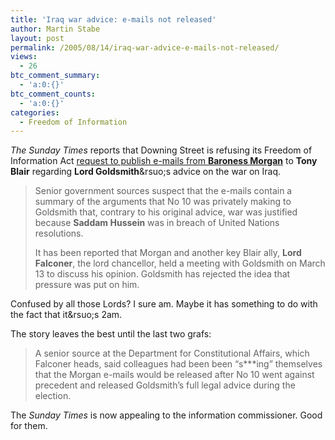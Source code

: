```yaml
---
title: 'Iraq war advice: e-mails not released'
author: Martin Stabe
layout: post
permalink: /2005/08/14/iraq-war-advice-e-mails-not-released/
views:
  - 26
btc_comment_summary:
  - 'a:0:{}'
btc_comment_counts:
  - 'a:0:{}'
categories:
  - Freedom of Information
---
```

*The Sunday Times* reports that Downing Street is refusing its Freedom of Information Act [request to publish e-mails from **Baroness Morgan**][1] to **Tony Blair** regarding **Lord Goldsmith**&rsuo;s advice on the war on Iraq.

> Senior government sources suspect that the e-mails contain a summary of the arguments that No 10 was privately making to Goldsmith that, contrary to his original advice, war was justified because **Saddam Hussein** was in breach of United Nations resolutions.
> 
> It has been reported that Morgan and another key Blair ally, **Lord Falconer**, the lord chancellor, held a meeting with Goldsmith on March 13 to discuss his opinion. Goldsmith has rejected the idea that pressure was put on him.

Confused by all those Lords? I sure am. Maybe it has something to do with the fact that it&rsuo;s 2am.

The story leaves the best until the last two grafs:

> A senior source at the Department for Constitutional Affairs, which Falconer heads, said colleagues had been been &ldquo;s\***ing&rdquo; themselves that the Morgan e-mails would be released after No 10 went against precedent and released Goldsmith&rsquo;s full legal advice during the election.

The *Sunday Times* is now appealing to the information commissioner. Good for them.

 [1]: http://www.timesonline.co.uk/article/0,,2087-1734151,00.html